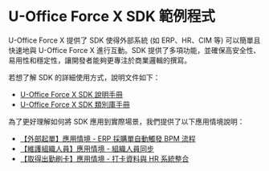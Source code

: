 # U-Office Force X SDK 範例程式

U-Office Force X 提供了 SDK 使得外部系統 (如 ERP、HR、CIM 等) 可以簡單且快速地與 U-Office Force X 進行互動。SDK 提供了多項功能，並確保高安全性、易用性和穩定性，讓開發者能夠更專注於商業邏輯的撰寫。

若想了解 SDK 的詳細使用方式，說明文件如下：
* [U-Office Force X SDK 說明手冊](https://docs.uof.tw/sdkdoc/index.html)
* [U-Office Force X SDK 類別庫手冊](https://docs.uof.tw/sdkdevdoc/api/Ede.Uofx.PubApi.Sdk.NetStd.html)

為了更好理解如何將 SDK 應用到實際場景，我們提供了以下應用情境說明：
* [【外部起單】應用情境 - ERP 採購單自動觸發 BPM 流程](https://docs.uof.tw/sdkdoc/start-sdk/from-apply/by-schema/purchase-order-sample/)
* [【維護組織人員】應用情境 - 組織人員同步](https://docs.uof.tw/sdkdoc/start-sdk/organization-update/org-sync/)
* [【取得出勤刷卡】應用情境 - 打卡資料與 HR 系統整合](https://docs.uof.tw/sdkdoc/start-sdk/punch/first-sample/)
